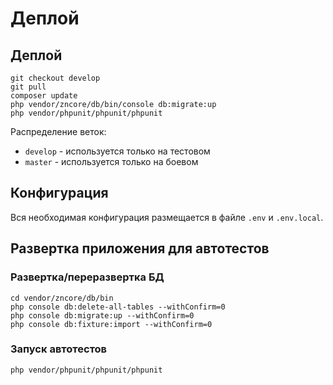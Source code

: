# Деплой

## Деплой

    git checkout develop
    git pull
    composer update
    php vendor/zncore/db/bin/console db:migrate:up
    php vendor/phpunit/phpunit/phpunit

Распределение веток:

* `develop` - используется только на тестовом
* `master` - используется только на боевом

## Конфигурация

Вся необходимая конфигурация размещается в файле `.env` и `.env.local`.

## Развертка приложения для автотестов

### Развертка/переразвертка БД

    cd vendor/zncore/db/bin
    php console db:delete-all-tables --withConfirm=0
    php console db:migrate:up --withConfirm=0
    php console db:fixture:import --withConfirm=0

### Запуск автотестов

    php vendor/phpunit/phpunit/phpunit
